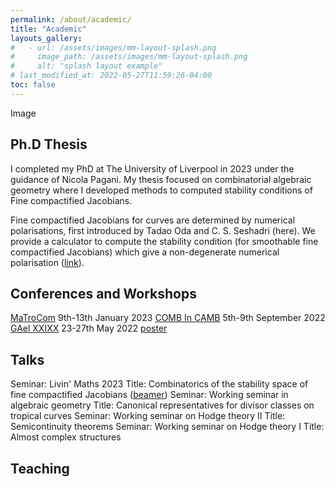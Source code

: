 ```yaml
---
permalink: /about/academic/
title: "Academic"
layouts_gallery:
#   - url: /assets/images/mm-layout-splash.png
#     image_path: /assets/images/mm-layout-splash.png
#     alt: "splash layout example"
# last_modified_at: 2022-05-27T11:59:26-04:00
toc: false
---
```


Image

## Ph.D Thesis

I completed my PhD at The University of Liverpool in 2023 under the guidance of Nicola Pagani. My thesis focused on combinatorial algebraic geometry where I developed methods to computed stability conditions of Fine compactified Jacobians.

Fine compactified Jacobians for curves are determined by numerical polarisations, first introduced by Tadao Oda and C. S. Seshadri (here). 
We provide a calculator to compute the stability condition (for smoothable fine compactified Jacobians) which give a non-degenerate numerical polarisation ([link](https://github.com/rhyslwells/Stability_conditions_fine_compactified_jacobians/blob/master/Notebooks/2_phi_calculator.ipynb)).

## Conferences and Workshops

[MaTroCom](https://sites.google.com/view/matrocomlondon/home) 9th-13th January  2023
[COMB In CAMB](https://sites.google.com/view/combincamb2022/) 5th-9th September 2022
[GAel XXIXX](https://sites.google.com/view/gaelxxix/home) 23-27th May 2022 [poster](Gael_Poster.pdf)

## Talks

Seminar: Livin' Maths 2023 Title: Combinatorics of the stability space of fine compactified Jacobians ([beamer](Livin_Maths_Seminar.pdf))
Seminar: Working seminar in algebraic geometry  Title: Canonical representatives for divisor classes on tropical curves
Seminar: Working seminar on Hodge theory II Title: Semicontinuity theorems
Seminar: Working seminar on Hodge theory I Title: Almost complex structures

## Teaching

